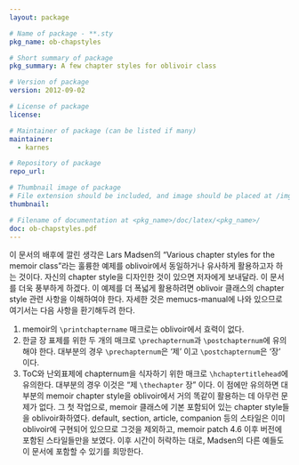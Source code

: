 ```yaml
---
layout: package

# Name of package - **.sty
pkg_name: ob-chapstyles

# Short summary of package
pkg_summary: A few chapter styles for oblivoir class

# Version of package
version: 2012-09-02

# License of package
license: 

# Maintainer of package (can be listed if many)
maintainer: 
  - karnes

# Repository of package
repo_url: 

# Thumbnail image of package
# File extension should be included, and image should be placed at /img/pkg.
thumbnail: 

# Filename of documentation at <pkg_name>/doc/latex/<pkg_name>/
doc: ob-chapstyles.pdf
---
```


이 문서의 배후에 깔린 생각은 Lars Madsen의 “Various chapter styles for the memoir class”라는 훌륭한 예제를 oblivoir에서 동일하거나 유사하게 활용하고자 하는 것이다.
자신의 chapter style을 디자인한 것이 있으면 저자에게 보내달라. 이 문서를 더욱 풍부하게 하겠다.
이 예제를 더 폭넓게 활용하려면 oblivoir 클래스의 chapter style 관련 사항을 이해하여야 한다. 자세한 것은 memucs-manual에 나와 있으므로 여기서는 다음 사항을 환기해두려 한다.
1. memoir의 `\printchaptername` 매크로는 oblivoir에서 효력이 없다.
2. 한글 장 표제를 위한 두 개의 매크로 `\prechapternum`과 `\postchapternum`에 유의해야 한다. 대부분의 경우 `\prechapternum`은 ‘제’ 이고 `\postchapternum`은 ‘장’ 이다.
3. ToC와 난외표제에 chapternum을 식자하기 위한 매크로 `\hchaptertitlehead`에 유의한다. 대부분의 경우 이것은 “제 `\thechapter` 장” 이다.
이 점에만 유의하면 대부분의 memoir chapter style을 oblivoir에서 거의 똑같이 활용하는
데 아무런 문제가 없다.
그 첫 작업으로, memoir 클래스에 기본 포함되어 있는 chapter style들을 oblivoir화하였다. default, section, article, companion 등의 스타일은 이미 oblivoir에 구현되어 있으므로
그것을 제외하고, memoir patch 4.6 이후 버전에 포함된 스타일들만을 보였다.
이후 시간이 허락하는 대로, Madsen의 다른 예들도 이 문서에 포함할 수 있기를 희망한다.
